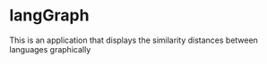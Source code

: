 # langGraph
This is an application that displays the similarity distances between languages graphically
